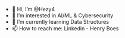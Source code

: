 - 👋 Hi, I’m @Hezy4
- 👀 I’m interested in AI/ML & Cybersecurity
- 🌱 I’m currently learning Data Structures
- 📫 How to reach me: Linkedin - Henry Boes

<!---
henryboes25/henryboes25 is a ✨ special ✨ repository because its `README.md` (this file) appears on your GitHub profile.
You can click the Preview link to take a look at your changes.
--->
